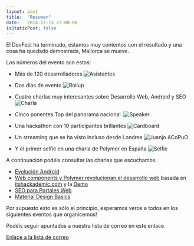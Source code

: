 ```yaml
---
layout: post
title:  "Resumen"
date:   2014-12-15 23:00:00
isStaticPost: false
---
```


El DevFest ha terminado, estamos muy contentos con el resultado y una cosa ha quedado demostrada, Mallorca se mueve.

Los números del evento son estos:

* Más de 120 desarrolladores
![Asistentes](./img/posts/asistentes.jpg)

* Dos días de evento
![Rollup](./img/posts/rollup.jpg)

* Cuatro charlas muy interesantes sobre Desarrollo Web, Android y SEO
![Charla](./img/posts/charla.jpg)

* Cinco ponentes Top del panorama nacional.
![Speaker](./img/posts/speaker.jpg)

* Una hackathon con 10 participantes brillantes
![Cardboard](./img/posts/cardboard.gif)

* Un streaming que se ha visto incluso desde Londres
![Juanjo ACoPuO](./img/posts/juanjo.jpg)

* Y el primer selfie en una charla de Polymer en España
![Selfie](./img/posts/selfie.jpg)

A continuación podéis consultar las charlas que escuchamos.
* [Evolución Android](http://es.slideshare.net/RubnSerranoNez/evolucin-android-droidconmad-2014)
* [Web components y Polymer revolucionan el desarrollo web](https://docs.google.com/presentation/d/1ehemQ3hrkeW5qcbEsygPjya51ew-BcGpzaYmKhBiUYU/edit#slide=id.g3a2c73c49_00) basada en [itshackademic.com](http://itshackademic.com) y la [Demo](https://github.com/MallorcaJS/dev-fest-polymer)
* [SEO para Portales Web](https://drive.google.com/file/d/0B4zNIQm_wDuWanlaaFdabTcyTVU/view?usp=sharing)
* [Material Design Basics](http://www.slideshare.net/flipper83/material-design-basics)

Por supuesto esto es sólo el principio, esperamos veros a todos en los siguientes eventos que organicemos!

Podéis seguir apuntados a nuestra lista de correo en este enlace

[Enlace a la lista de correo](http://eepurl.com/7Fra9)
